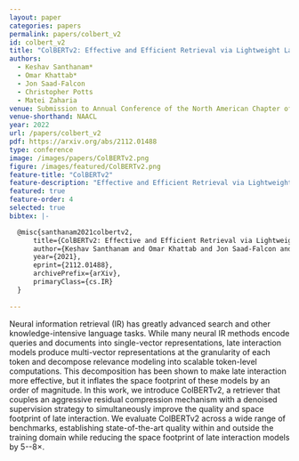 ```yaml
---
layout: paper
categories: papers
permalink: papers/colbert_v2
id: colbert_v2
title: "ColBERTv2: Effective and Efficient Retrieval via Lightweight Late Interaction"
authors: 
  - Keshav Santhanam*
  - Omar Khattab*
  - Jon Saad-Falcon
  - Christopher Potts
  - Matei Zaharia
venue: Submission to Annual Conference of the North American Chapter of the Association for Computational Linguistics
venue-shorthand: NAACL
year: 2022
url: /papers/colbert_v2
pdf: https://arxiv.org/abs/2112.01488
type: conference
image: /images/papers/ColBERTv2.png
figure: /images/featured/ColBERTv2.png
feature-title: "ColBERTv2"
feature-description: "Effective and Efficient Retrieval via Lightweight Late Interaction"
featured: true
feature-order: 4
selected: true
bibtex: |-

  @misc{santhanam2021colbertv2,
      title={ColBERTv2: Effective and Efficient Retrieval via Lightweight Late Interaction}, 
      author={Keshav Santhanam and Omar Khattab and Jon Saad-Falcon and Christopher Potts and Matei Zaharia},
      year={2021},
      eprint={2112.01488},
      archivePrefix={arXiv},
      primaryClass={cs.IR}
  }
  
---
```


Neural information retrieval (IR) has greatly advanced search and other knowledge-intensive language tasks. While many neural IR methods encode queries and documents into single-vector representations, late interaction models produce multi-vector representations at the granularity of each token and decompose relevance modeling into scalable token-level computations. This decomposition has been shown to make late interaction more effective, but it inflates the space footprint of these models by an order of magnitude. In this work, we introduce ColBERTv2, a retriever that couples an aggressive residual compression mechanism with a denoised supervision strategy to simultaneously improve the quality and space footprint of late interaction. We evaluate ColBERTv2 across a wide range of benchmarks, establishing state-of-the-art quality within and outside the training domain while reducing the space footprint of late interaction models by 5--8×.
